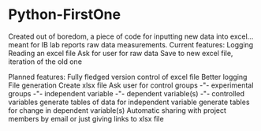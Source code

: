 # Python-FirstOne
Created out of boredom, a piece of code for inputting new data into excel... meant for IB lab reports raw data measurements.
Current features:
  Logging
  Reading an excel file
  Ask for user for raw data
  Save to new excel file, iteration of the old one

Planned features:
  Fully fledged version control of excel file
  Better logging
  File generation
    Create xlsx file
    Ask user for control groups
    -"- experimental groups
    -"- independent variable
    -"- dependent variable(s)
    -"- controlled variables
    generate tables of data for independent variable
    generate tables for change in dependent variable(s)
  Automatic sharing with project members by email or just giving links to xlsx file
